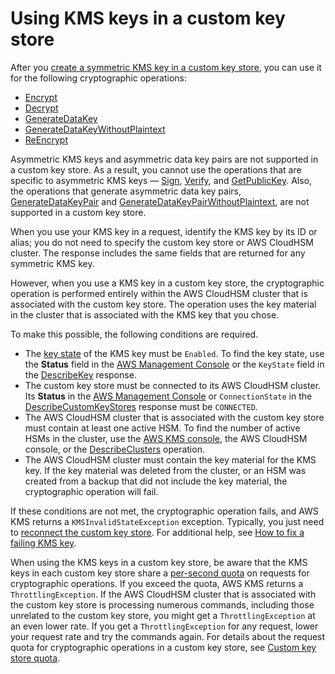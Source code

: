 # Using KMS keys in a custom key store<a name="use-cmk-keystore"></a>

After you [create a symmetric KMS key in a custom key store](create-cmk-keystore.md), you can use it for the following cryptographic operations:
+ [Encrypt](https://docs.aws.amazon.com/kms/latest/APIReference/API_Encrypt.html)
+ [Decrypt](https://docs.aws.amazon.com/kms/latest/APIReference/API_Decrypt.html)
+ [GenerateDataKey](https://docs.aws.amazon.com/kms/latest/APIReference/API_GenerateDataKey.html)
+ [GenerateDataKeyWithoutPlaintext](https://docs.aws.amazon.com/kms/latest/APIReference/API_GenerateDataKeyWithoutPlaintext.html)
+ [ReEncrypt](https://docs.aws.amazon.com/kms/latest/APIReference/API_ReEncrypt.html)

Asymmetric KMS keys and asymmetric data key pairs are not supported in a custom key store\. As a result, you cannot use the operations that are specific to asymmetric KMS keys — [Sign](https://docs.aws.amazon.com/kms/latest/APIReference/API_Sign.html), [Verify](https://docs.aws.amazon.com/kms/latest/APIReference/API_Verify.html), and [GetPublicKey](https://docs.aws.amazon.com/kms/latest/APIReference/API_GetPublicKey.html)\. Also, the operations that generate asymmetric data key pairs, [GenerateDataKeyPair](https://docs.aws.amazon.com/kms/latest/APIReference/API_GenerateDataKeyPair.html) and [GenerateDataKeyPairWithoutPlaintext](https://docs.aws.amazon.com/kms/latest/APIReference/API_GenerateDataKeyPairWithoutPlaintext.html), are not supported in a custom key store\.

When you use your KMS key in a request, identify the KMS key by its ID or alias; you do not need to specify the custom key store or AWS CloudHSM cluster\. The response includes the same fields that are returned for any symmetric KMS key\.

However, when you use a KMS key in a custom key store, the cryptographic operation is performed entirely within the AWS CloudHSM cluster that is associated with the custom key store\. The operation uses the key material in the cluster that is associated with the KMS key that you chose\.

To make this possible, the following conditions are required\.
+ The [key state](key-state.md) of the KMS key must be `Enabled`\. To find the key state, use the **Status** field in the [AWS Management Console](view-cmk-keystore.md) or the `KeyState` field in the [DescribeKey](https://docs.aws.amazon.com/kms/latest/APIReference/API_DescribeKey.html) response\.
+ The custom key store must be connected to its AWS CloudHSM cluster\. Its **Status** in the [AWS Management Console](view-keystore.md) or `ConnectionState` in the [DescribeCustomKeyStores](https://docs.aws.amazon.com/kms/latest/APIReference/API_DescribeCustomKeyStores.html) response must be `CONNECTED`\.
+ The AWS CloudHSM cluster that is associated with the custom key store must contain at least one active HSM\. To find the number of active HSMs in the cluster, use the [AWS KMS console](view-keystore.md), the AWS CloudHSM console, or the [DescribeClusters](https://docs.aws.amazon.com/cloudhsm/latest/APIReference/API_DescribeClusters.html) operation\.
+ The AWS CloudHSM cluster must contain the key material for the KMS key\. If the key material was deleted from the cluster, or an HSM was created from a backup that did not include the key material, the cryptographic operation will fail\.

If these conditions are not met, the cryptographic operation fails, and AWS KMS returns a `KMSInvalidStateException` exception\. Typically, you just need to [reconnect the custom key store](disconnect-keystore.md)\. For additional help, see [How to fix a failing KMS key](fix-keystore.md#fix-cmk-failed)\.

When using the KMS keys in a custom key store, be aware that the KMS keys in each custom key store share a [per\-second quota](requests-per-second.md#rps-key-stores) on requests for cryptographic operations\. If you exceed the quota, AWS KMS returns a `ThrottlingException`\. If the AWS CloudHSM cluster that is associated with the custom key store is processing numerous commands, including those unrelated to the custom key store, you might get a `ThrottlingException` at an even lower rate\. If you get a `ThrottlingException` for any request, lower your request rate and try the commands again\. For details about the request quota for cryptographic operations in a custom key store, see [Custom key store quota](requests-per-second.md#rps-key-stores)\.